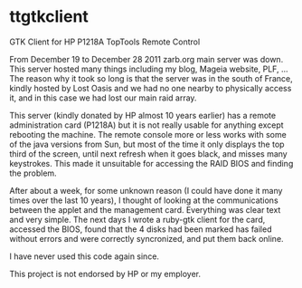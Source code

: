 # ttgtkclient
GTK Client for HP P1218A TopTools Remote Control

From December 19 to December 28 2011 zarb.org main server was down.
This server hosted many things including my blog, Mageia website, PLF, ... The reason why it took so long is that the server was in the south of France, kindly hosted by Lost Oasis and we had no one nearby to physically access it, and in this case we had lost our main raid array.

This server (kindly donated by HP almost 10 years earlier) has a remote administration card (P1218A) but it is not really usable for anything except rebooting the machine. The remote console more or less works with some of the java versions from Sun, but most of the time it only displays the top third of the screen, until next refresh when it goes black, and misses many keystrokes. This made it unsuitable for accessing the RAID BIOS and finding the problem.

After about a week, for some unknown reason (I could have done it many times over the last 10 years), I thought of looking at the communications between the applet and the management card. Everything was clear text and very simple. The next days I wrote a ruby-gtk client for the card, accessed the BIOS, found that the 4 disks had been marked has failed without errors and were correctly syncronized, and put them back online.

I have never used this code again since.

This project is not endorsed by HP or my employer.
